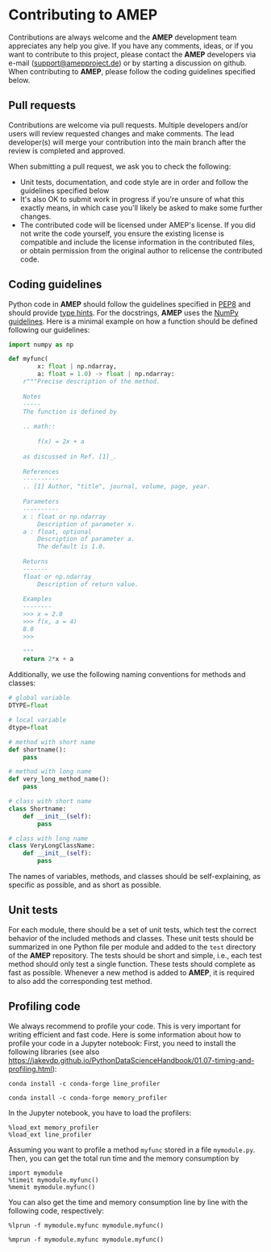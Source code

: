 # Contributing to AMEP

Contributions are always welcome and the **AMEP** development team appreciates 
any help you give. If you have any comments, ideas, or if you want to 
contribute to this project, please contact the **AMEP** developers via e-mail 
(support@amepproject.de) or by starting a discussion on github. When 
contributing to **AMEP**, please follow the coding guidelines specified below.

## Pull requests

Contributions are welcome via pull requests. Multiple developers and/or users 
will review requested changes and make comments. The lead developer(s) will 
merge your contribution into the main branch after the review is completed and 
approved.

When submitting a pull request, we ask you to check the following:

* Unit tests, documentation, and code style are in order and follow the 
guidelines specified below
* It's also OK to submit work in progress if you're unsure of what this exactly 
means, in which case you'll likely be asked to make some further changes.
* The contributed code will be licensed under AMEP's license. If you did not write the 
code yourself, you ensure the existing license is compatible and include the 
license information in the contributed files, or obtain permission from the 
original author to relicense the contributed code.

## Coding guidelines

Python code in **AMEP** should follow the guidelines specified in 
[PEP8](https://peps.python.org/pep-0008/) and should provide 
[type hints](https://peps.python.org/pep-0484/). For the docstrings, **AMEP** 
uses the [NumPy guidelines](https://numpydoc.readthedocs.io/en/latest/format.html). 
Here is a minimal example on how a function should be defined following our 
guidelines:

```python
import numpy as np

def myfunc(
        x: float | np.ndarray,
        a: float = 1.0) -> float | np.ndarray:
    r"""Precise description of the method.
    
    Notes
    -----
    The function is defined by
    
    .. math::
    
        f(x) = 2x + a
    
    as discussed in Ref. [1]_.
    
    References
    ----------
    .. [1] Author, "title", journal, volume, page, year.
    
    Parameters
    ----------
    x : float or np.ndarray
        Description of parameter x.
    a : float, optional
        Description of parameter a.
        The default is 1.0.
    
    Returns
    -------
    float or np.ndarray
        Description of return value.
    
    Examples
    --------
    >>> x = 2.0
    >>> f(x, a = 4)
    8.0
    >>>
    
    """
    return 2*x + a
```

Additionally, we use the following naming conventions for methods and classes:

```python
# global variable
DTYPE=float

# local variable
dtype=float

# method with short name
def shortname():
    pass

# method with long name
def very_long_method_name():
    pass

# class with short name
class Shortname:
    def __init__(self):
        pass

# class with long name
class VeryLongClassName:
    def __init__(self):
        pass
```

The names of variables, methods, and classes should be self-explaining, as 
specific as possible, and as short as possible.

## Unit tests

For each module, there should be a set of unit tests, which test the correct 
behavior of the included methods and classes. These unit tests should be 
summarized in one Python file per module and added to the `test` directory of 
the **AMEP** repository. The tests should be short and simple, i.e., each test 
method should only test a single function. These tests should complete as fast 
as possible. Whenever a new method is added to **AMEP**, it is required to also 
add the corresponding test method.

## Profiling code

We always recommend to profile your code. This is very important for writing 
efficient and fast code. Here is some information about how to profile your 
code in a Jupyter notebook: First, you need to install the following libraries 
(see also https://jakevdp.github.io/PythonDataScienceHandbook/01.07-timing-and-profiling.html):

`conda install -c conda-forge line_profiler`

`conda install -c conda-forge memory_profiler`

In the Jupyter notebook, you have to load the profilers:

```
%load_ext memory_profiler
%load_ext line_profiler
```

Assuming you want to profile a method `myfunc` stored in a file `mymodule.py`. 
Then, you can get the total run time and the memory consumption by

```
import mymodule
%timeit mymodule.myfunc()
%memit mymodule.myfunc()
```

You can also get the time and memory consumption line by line with the 
following code, respectively:

`%lprun -f mymodule.myfunc mymodule.myfunc()`

`%mprun -f mymodule.myfunc mymodule.myfunc()`